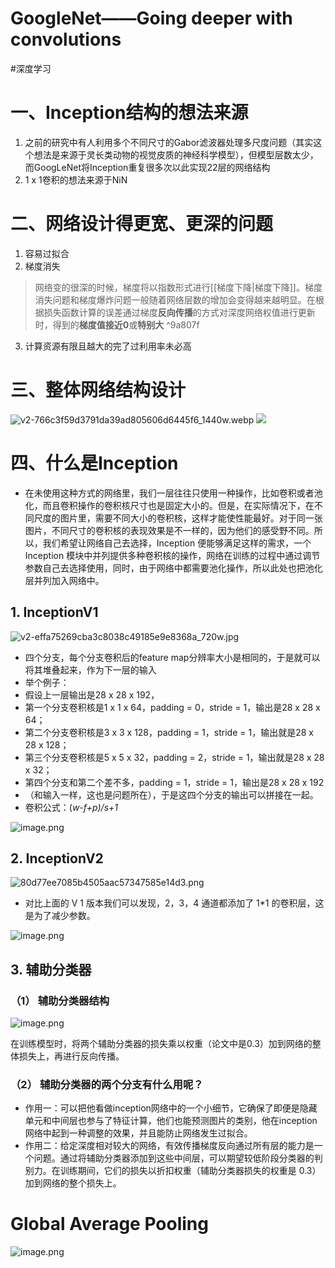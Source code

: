 # GoogleNet——Going deeper with convolutions
#深度学习 

# 一、Inception结构的想法来源
1. 之前的研究中有人利用多个不同尺寸的Gabor滤波器处理多尺度问题（其实这个想法是来源于灵长类动物的视觉皮质的神经科学模型），但模型层数太少，而GoogLeNet将Inception重复很多次以此实现22层的网络结构
2. 1 x 1卷积的想法来源于NiN
# 二、网络设计得更宽、更深的问题

1.  容易过拟合
2.  梯度消失
> 网络变的很深的时候，梯度将以指数形式进行[[梯度下降|梯度下降]]。梯度消失问题和梯度爆炸问题一般随着网络层数的增加会变得越来越明显。在根据损失函数计算的误差通过梯度**反向传播**的方式对深度网络权值进行更新时，得到的**梯度值接近0**或**特别大** ^9a807f
3.  计算资源有限且越大的完了过利用率未必高
# 三、整体网络结构设计
![v2-766c3f59d3791da39ad805606d6445f6_1440w.webp](https://cdn.nlark.com/yuque/0/2022/webp/33630082/1666778063310-ff430cec-2dd1-4e35-bf13-c30818f280ff.webp#averageHue=%23fbf6f4&clientId=ua8dfb534-11cc-4&from=drop&height=2050&id=GP3f2&originHeight=4096&originWidth=919&originalType=binary&ratio=1&rotation=0&showTitle=false&size=162570&status=done&style=none&taskId=u0e58220a-335d-420d-ac1b-f67b84ca368&title=&width=460)
![](https://cdn.nlark.com/yuque/0/2022/webp/33630082/1666779776781-1c40e49f-02e4-4c66-b9dc-24386c190c6d.webp#averageHue=%23eaeaea&from=url&id=S2t1Q&originHeight=758&originWidth=1440&originalType=binary&ratio=1&rotation=0&showTitle=false&status=done&style=none&title=)

# 四、什么是Inception

- 在未使用这种方式的网络里，我们一层往往只使用一种操作，比如卷积或者池化，而且卷积操作的卷积核尺寸也是固定大小的。但是，在实际情况下，在不同尺度的图片里，需要不同大小的卷积核，这样才能使性能最好。对于同一张图片，不同尺寸的卷积核的表现效果是不一样的，因为他们的感受野不同。所以，我们希望让网络自己去选择，Inception 便能够满足这样的需求，一个 Inception 模块中并列提供多种卷积核的操作，网络在训练的过程中通过调节参数自己去选择使用，同时，由于网络中都需要池化操作，所以此处也把池化层并列加入网络中。


## 1. InceptionV1
![v2-effa75269cba3c8038c49185e9e8368a_720w.jpg](https://cdn.nlark.com/yuque/0/2022/jpeg/33630082/1666777257954-532b793c-2e5b-4a8f-8168-ae8d93e08200.jpeg#averageHue=%23f3f3d8&clientId=ua8dfb534-11cc-4&from=drop&id=u535c07ad&originHeight=249&originWidth=480&originalType=binary&ratio=1&rotation=0&showTitle=false&size=19067&status=done&style=none&taskId=u9a94e480-9d28-4d05-9346-0bfe9c920e0&title=)


- 四个分支，每个分支卷积后的feature map分辨率大小是相同的，于是就可以将其堆叠起来，作为下一层的输入
- 举个例子：
- 假设上一层输出是28 x 28 x 192，
- 第一个分支卷积核是1 x 1 x 64，padding = 0，stride = 1，输出是28 x 28 x 64；
- 第二个分支卷积核是3 x 3 x 128，padding = 1，stride = 1，输出就是28 x 28 x 128；
- 第三个分支卷积核是5 x 5 x 32，padding = 2，stride = 1，输出就是28 x 28 x 32；
- 第四个分支和第二个差不多，padding = 1，stride = 1，输出是28 x 28 x 192
- （和输入一样，这也是问题所在），于是这四个分支的输出可以拼接在一起。
- 卷积公式：(_w-f+p)/s+1_


![image.png](https://cdn.nlark.com/yuque/0/2022/png/33630082/1667606439134-976f8f44-da79-40e8-86d2-e00a4d1b1720.png#averageHue=%23c58475&clientId=uf32ab3e7-c0f4-4&from=paste&height=925&id=u77a76cfb&originHeight=925&originWidth=1653&originalType=binary&ratio=1&rotation=0&showTitle=false&size=800189&status=done&style=none&taskId=u90473a0b-f43f-4dc8-9d2f-babbb7b5ecc&title=&width=1653)


## 2. InceptionV2


![80d77ee7085b4505aac57347585e14d3.png](https://cdn.nlark.com/yuque/0/2022/png/33630082/1666778164010-68d8dbc8-31bd-45c0-a75a-35bbfc39113e.png#averageHue=%23f6f3ef&clientId=ua8dfb534-11cc-4&from=drop&id=uc4ff29a6&originHeight=621&originWidth=949&originalType=binary&ratio=1&rotation=0&showTitle=false&size=62529&status=done&style=none&taskId=uf4a7f3ee-6520-405a-8cd3-c58c57a0935&title=)


- 对比上面的 V 1 版本我们可以发现，2，3，4 通道都添加了 1*1 的卷积层，这是为了减少参数。



![image.png](https://cdn.nlark.com/yuque/0/2022/png/33630082/1667606507643-e67dc7f7-98f8-4b3c-9c6d-32f735dc9549.png#averageHue=%23f4e2ce&clientId=uf32ab3e7-c0f4-4&from=paste&height=926&id=u89fbea64&originHeight=926&originWidth=1654&originalType=binary&ratio=1&rotation=0&showTitle=false&size=883019&status=done&style=none&taskId=u100aa310-c03c-47c7-9388-6f669853906&title=&width=1654)
## 3. 辅助分类器
### （1） 辅助分类器结构

![image.png](https://cdn.nlark.com/yuque/0/2022/png/33630082/1666779897245-c722eebd-79c7-43a8-a25c-cd3d98e41548.png#averageHue=%2393cdb0&clientId=ua8dfb534-11cc-4&from=paste&height=452&id=uaad64968&originHeight=452&originWidth=577&originalType=binary&ratio=1&rotation=0&showTitle=false&size=180872&status=done&style=none&taskId=uf7c3e258-47e5-43a5-857f-f491376952e&title=&width=577)



在训练模型时，将两个辅助分类器的损失乘以权重（论文中是0.3）加到网络的整体损失上，再进行反向传播。

### （2） 辅助分类器的两个分支有什么用呢？


- 作用一：可以把他看做inception网络中的一个小细节，它确保了即便是隐藏单元和中间层也参与了特征计算，他们也能预测图片的类别，他在inception网络中起到一种调整的效果，并且能防止网络发生过拟合。
- 作用二：给定深度相对较大的网络，有效传播梯度反向通过所有层的能力是一个问题。通过将辅助分类器添加到这些中间层，可以期望较低阶段分类器的判别力。在训练期间，它们的损失以折扣权重（辅助分类器损失的权重是 0.3）加到网络的整个损失上。


# Global Average Pooling
![image.png](https://cdn.nlark.com/yuque/0/2022/png/33630082/1666958583813-afafc68b-3193-4415-adf6-1c56ee1fcb4f.png#averageHue=%2385ad8d&clientId=u091443d4-58e6-4&from=paste&height=771&id=u1d88cff2&originHeight=771&originWidth=1651&originalType=binary&ratio=1&rotation=0&showTitle=false&size=593906&status=done&style=none&taskId=ua4cfc302-b682-458d-a016-b8bbb3d2c0a&title=&width=1651)



